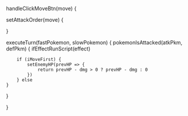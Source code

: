 handleClickMoveBtn(move) {

setAttackOrder(move) {
    
}

executeTurn(fastPokemon, slowPokemon) {
    pokemonIsAttacked(atkPkm, defPkm) {
        ifEffectRunScript(effect)

        if (iMoveFirst) {
            setEnemyHP(prevHP => {
                return prevHP - dmg > 0 ? prevHP - dmg : 0
            }) 
        } else 
    }
}
	
	
	
	
}